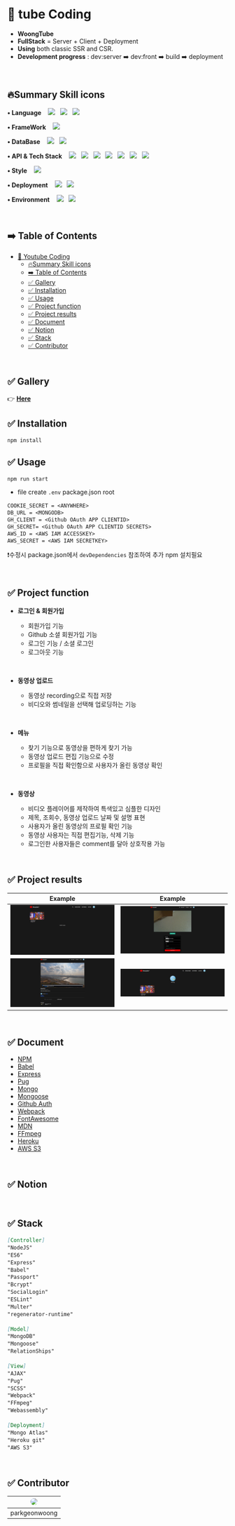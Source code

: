 # 📌 tube Coding

- **WoongTube**
- **FullStack** = Server + Client + Deployment
- **Using** both classic SSR and CSR.
- **Development progress** : dev:server ➡️ dev:front ➡️ build ➡️ deployment

<br/>

## 🔥Summary Skill icons

<p>
<strong>• Language</strong>&nbsp&nbsp&nbsp
<img src="https://img.shields.io/badge/Node.js-339933?style&logo=Node.js&logoColor=white"/></a> &nbsp
<img src="https://img.shields.io/badge/JavaScript-F7DF1E?style&logo=JavaScript&logoColor=white"/></a> &nbsp
<img src="http://img.shields.io/badge/Pug-A86454?style&logo=Pug&logoColor=white"/></a> &nbsp
</p>
<p> 
<strong>• FrameWork</strong>&nbsp&nbsp&nbsp
<img src="http://img.shields.io/badge/Express.js-000000?style&logo=Express&logoColor=white"/></a> &nbsp
</p>
<p> 
<strong>• DataBase</strong>&nbsp&nbsp&nbsp
<img src="http://img.shields.io/badge/MongoDB-47A248?style&logo=MongoDB&logoColor=white"/></a> &nbsp
<img src="http://img.shields.io/badge/Amazon AWS-232F3E?style&logo=Amazon AWS&logoColor=white"/></a> &nbsp
</p>
<p>
<strong>• API & Tech Stack</strong>&nbsp&nbsp&nbsp
<img src="http://img.shields.io/badge/npm-CB3837?style&logo=npm&logoColor=white"/></a> &nbsp
<img src="http://img.shields.io/badge/Nodemon-76D04B?style&logo=Nodemon&logoColor=white"/></a> &nbsp
<img src="http://img.shields.io/badge/Babel-F9DC3E?style&logo=Babel&logoColor=white"/></a> &nbsp
<img src="http://img.shields.io/badge/Webpack-8DD6F9?style&logo=Webpack&logoColor=white"/></a> &nbsp
<img src="http://img.shields.io/badge/FFmpeg-007808?style&logo=FFmpeg&logoColor=white"/></a> &nbsp
<img src="http://img.shields.io/badge/Bcrypt-512BD4?style&logo&logoColor=white"/></a> &nbsp
<img src="http://img.shields.io/badge/mongoose-981E32?style&logo&logoColor=white"/></a> &nbsp
</p>
<p>
<strong>• Style</strong>&nbsp&nbsp&nbsp
<img src="http://img.shields.io/badge/Sass-CC6699?style&logo=Sass&logoColor=white"/></a> &nbsp
</p>
<p>
<strong>• Deployment</strong>&nbsp&nbsp&nbsp
<img src="http://img.shields.io/badge/Heroku-430098?style&logo=Heroku&logoColor=white"/></a> &nbsp
<img src="http://img.shields.io/badge/GitHub-181717?style&logo=GitHub&logoColor=white"/></a> &nbsp
</p>
<p>
<strong>• Environment</strong>&nbsp&nbsp&nbsp
<img src="http://img.shields.io/badge/Visual Studio Code-007ACC?style&logo=Visual Studio Code&logoColor=white"/></a> &nbsp
<img src="http://img.shields.io/badge/Git-F05032?styl&logo=Git&logoColor=white"/></a> &nbsp
</p>
<br />

## ➡️ Table of Contents

- [📌 Youtube Coding](#-youtube-coding)
  - [🔥Summary Skill icons](#summary-skill-icons)
  - [➡️ Table of Contents](#️-table-of-contents)
  - [✅ Gallery](#-gallery)
  - [✅ Installation](#-installation)
  - [✅ Usage](#-usage)
  - [✅ Project function](#-project-function)
  - [✅ Project results](#-project-results)
  - [✅ Document](#-document)
  - [✅ Notion](#-notion)
  - [✅ Stack](#-stack)
  - [✅ Contributor](#-contributor)

<br/>

## ✅ Gallery

👉 **[Here](https://woongtube.herokuapp.com/)**

## ✅ Installation

```shell
npm install
```

## ✅ Usage

```shell
npm run start
```

- file create `.env` package.json root

```
COOKIE_SECRET = <ANYWHERE>
DB_URL = <MONGODB>
GH_CLIENT = <Github OAuth APP CLIENTID>
GH_SECRET= <Github OAuth APP CLIENTID SECRETS>
AWS_ID = <AWS IAM ACCESSKEY>
AWS_SECRET = <AWS IAM SECRETKEY>
```

❗수정시 package.json에서 `devDependencies` 참조하여 추가 npm 설치필요

<br/>

## ✅ Project function

- **로그인 & 회원가입**

  - 회원가입 기능
  - Github 소셜 회원가입 기능
  - 로그인 기능 / 소셜 로그인
  - 로그아웃 기능

<br>

- **동영상 업로드**

  - 동영상 recording으로 직접 저장
  - 비디오와 썸네일을 선택해 업로딩하는 기능

<br>

- **메뉴**

  - 찾기 기능으로 동영상을 편하게 찾기 가능
  - 동영상 업로드 편집 기능으로 수정
  - 프로필을 직접 확인함으로 사용자가 올린 동영상 확인

<br>

- **동영상**

  - 비디오 플레이어를 제작하여 특색있고 심플한 디자인
  - 제목, 조회수, 동영상 업로드 날짜 및 설명 표현
  - 사용자가 올린 동영상의 프로필 확인 기능
  - 동영상 사용자는 직접 편집기능, 삭제 기능
  - 로그인한 사용자들은 comment를 달아 상호작용 가능

<br>

## ✅ Project results

| Example                            |              Example               |
| ---------------------------------- | :--------------------------------: |
| <img src="./img/1.png" width=auto> | <img src="./img/2.png" width=auto> |
| <img src="./img/3.png" width=auto> | <img src="./img/4.png" width=auto> |

<br>

## ✅ Document

- [NPM](https://www.npmjs.com/)
- [Babel](https://babeljs.io/docs/en/)
- [Express](https://expressjs.com/ko/4x/api.html#res.send)
- [Pug](https://pugjs.org/api/getting-started.html)
- [Mongo](https://docs.mongodb.com/manual/tutorial/query-documents/)
- [Mongoose](https://mongoosejs.com/docs/queries.html)
- [Github Auth](https://docs.github.com/en/developers/apps/building-oauth-apps/authorizing-oauth-apps)
- [Webpack](https://webpack.js.org/concepts/)
- [FontAwesome](https://cdnjs.com/libraries/font-awesome)
- [MDN](https://developer.mozilla.org/ko/docs/Web/API/HTMLMediaElement)
- [FFmpeg](https://github.com/ffmpegwasm/ffmpeg.wasm)
- [Heroku](https://devcenter.heroku.com/categories/reference)
- [AWS S3](https://docs.aws.amazon.com/s3/?id=docs_gateway)

<br>

## ✅ Notion

<br>

## ✅ Stack

```markdown
[Controller]
"NodeJS"
"ES6"
"Express"
"Babel"
"Passport"
"Bcrypt"
"SocialLogin"
"ESLint"
"Multer"
"regenerator-runtime"

[Model]
"MongoDB"
"Mongoose"
"RelationShips"

[View]
"AJAX"
"Pug"
"SCSS"
"Webpack"
"FFmpeg"
"Webassembly"

[Deployment]
"Mongo Atlas"
"Heroku git"
"AWS S3"
```

<br>

## ✅ Contributor

<!-- <a href="https://github.com/parkgeonwoong"><img src = "https://avatars.githubusercontent.com/u/65653053?s=96&v=4" width="80" style="max-width: 100%; border-radius:50%;"></a> -->

| <a href="https://github.com/parkgeonwoong"><img src = "https://avatars.githubusercontent.com/u/65653053?s=96&v=4" width="80" style="max-width: 100%; border-radius:50%;"></a> |
| ----------------------------------------------------------------------------------------------------------------------------------------------------------------------------- |
| parkgeonwoong                                                                                                                                                                 |
